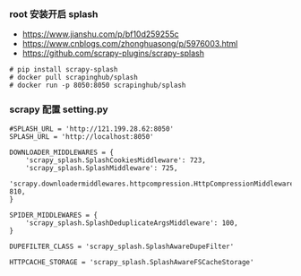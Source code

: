 ### root 安装开启 splash

* https://www.jianshu.com/p/bf10d259255c
* https://www.cnblogs.com/zhonghuasong/p/5976003.html
* https://github.com/scrapy-plugins/scrapy-splash

```
# pip install scrapy-splash
# docker pull scrapinghub/splash
# docker run -p 8050:8050 scrapinghub/splash
```

### scrapy 配置 setting.py

```
#SPLASH_URL = 'http://121.199.28.62:8050'
SPLASH_URL = 'http://localhost:8050'

DOWNLOADER_MIDDLEWARES = {
    'scrapy_splash.SplashCookiesMiddleware': 723,
    'scrapy_splash.SplashMiddleware': 725,
    'scrapy.downloadermiddlewares.httpcompression.HttpCompressionMiddleware': 810,
}

SPIDER_MIDDLEWARES = {
    'scrapy_splash.SplashDeduplicateArgsMiddleware': 100,
}

DUPEFILTER_CLASS = 'scrapy_splash.SplashAwareDupeFilter'

HTTPCACHE_STORAGE = 'scrapy_splash.SplashAwareFSCacheStorage'
```

